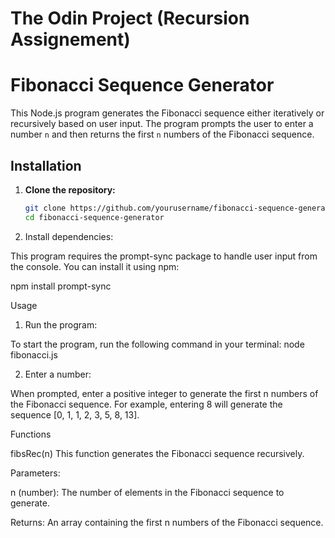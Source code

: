 # The Odin Project (Recursion Assignement)

# Fibonacci Sequence Generator

This Node.js program generates the Fibonacci sequence either iteratively or recursively based on user input. The program prompts the user to enter a number `n` and then returns the first `n` numbers of the Fibonacci sequence.

## Installation

1. **Clone the repository:**

   ```sh
   git clone https://github.com/yourusername/fibonacci-sequence-generator.git
   cd fibonacci-sequence-generator

2. Install dependencies:

This program requires the prompt-sync package to handle user input from the console. You can install it using npm:

npm install prompt-sync

Usage

1. Run the program:

To start the program, run the following command in your terminal:
node fibonacci.js

2. Enter a number:

When prompted, enter a positive integer to generate the first n numbers of the Fibonacci sequence. For example, entering 8 will generate the sequence [0, 1, 1, 2, 3, 5, 8, 13].

Functions

fibsRec(n)
This function generates the Fibonacci sequence recursively.

Parameters:

n (number): The number of elements in the Fibonacci sequence to generate.

Returns:
An array containing the first n numbers of the Fibonacci sequence.